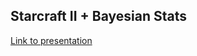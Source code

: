 ## Starcraft II + Bayesian Stats
[Link to presentation](https://adamingwersen.github.io/starcraft/index.html)
